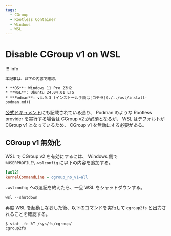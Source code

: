 ```yaml
---
tags:
  - CGroup
  - Rootless Container
  - Windows
  - WSL
---
```


# Disable CGroup v1 on WSL

!!! info

    本記事は、以下の内容で確認。

    * **OS**: Windows 11 Pro 23H2
    * **WSL**: Ubuntu 24.04.01 LTS
    * **Podman**: v4.9.3 (インストール手順は[コチラ](./../wsl/install-podman.md))

[公式ドキュメント](https://kind.sigs.k8s.io/docs/user/rootless/)にも記載されている通り、
Podman のような Rootless provider を実行する場合は CGroup v2 が必須となるが、
WSL はデフォルトが CGroup v1 となっているため、 CGroup v1 を無効にする必要がある。

## CGroup v1 無効化

WSL で CGroup v2 を有効にするには、
Windows 側で `%USERPROFILE\.wslconfig` に以下の内容を追加する。

``` ini title="%USERPROFILE%\.wslconfig"
[wsl2]
kernelCommandLine = cgroup_no_v1=all
```

`.wslconfig` への追記を終えたら、一旦 WSL をシャットダウンする。

``` powershell
wsl --shutdown
```

再度 WSL を起動しなおした後、以下のコマンドを実行して `cgroup2fs` と出力されることを確認する。

``` console
$ stat -fc %T /sys/fs/cgroup/
cgroup2fs
```
